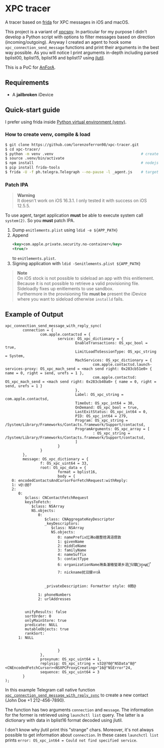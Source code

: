 # XPC tracer
A tracer based on [frida](https://frida.re/) for XPC messages in iOS and macOS.

This project is a variant of [xpcspy](https://github.com/hot3eed/xpcspy).
In particular for my purpose I didn't develop a Python script with options to filter messages based on direction 
(incoming/outgoing).
Anyway I created an agent to hook some `xpc_connection_send_message` functions and print their arguments in the best way 
possible.
As you will notice I print arguments in-depth including parsed bplist00, bplist15, bplist16 and bplist17 using 
[jlutil](http://newosxbook.com/tools/simplistic.html).

This is a PoC for [AnForA](https://people.unipmn.it/sguazt/publication/anglano-2019-anfora/Anglano-2019-AnForA.pdf).

## Requirements
* A **jailbroken** iDevice

## Quick-start guide
I prefer using frida inside [Python virtual environment (venv)](https://docs.python.org/3/library/venv.html).

### How to create venv, compile & load
```sh
$ git clone https://github.com/lorenzoferron98/xpc-tracer.git
$ cd xpc-tracer/
$ python -m venv .venv                                        # create virtual env
$ source .venv/bin/activate
$ npm install                                                 # nodejs required
$ pip install frida-tools
$ frida -U -f ph.telegra.Telegraph --no-pause -l _agent.js    # target app: Telegram
```
### Patch IPA

> **Warning**</br>
> It doesn't work on iOS 16.3.1. I only tested it with success on iOS 12.5.5.

To use agent, target application **must** be able to execute system call `system(2)`.
So you **must** patch IPA.
1. Dump `enitlements.plist` using `ldid -e ${APP_PATH}`
2. Append
    ```xml
    <key>com.apple.private.security.no-container</key>
    <true/>
    ```
   to `enitlements.plist`.
3. Signing application with `ldid -Senitlements.plist ${APP_PATH}`

> **Note**</br>
> <span><!-- https://www.reddit.com/r/jailbreakdevelopers/comments/l37ytr/comment/gkbexv2/?utm_source=share&utm_medium=web2x&context=3 --></span>
> On iOS stock is not possible to sideload an app with this enitlement.
> Because it is not possible to retrieve a valid provisioning file.
> Sideloadly fixes up enitlements to use sandbox.<br/>
> Furthermore in the provisioning file **must be** present the iDevice where you want to sideload otherwise `installd` fails.

## Example of Output
```text
xpc_connection_send_message_with_reply_sync(
        connection = {
                com.apple.contactsd = {
                        service: OS_xpc_dictionary = {
                                EnableTransactions: OS_xpc_bool = true,
                                LimitLoadToSessionType: OS_xpc_string = System,
                                MachServices: OS_xpc_dictionary = {
                                        com.apple.contactsd.launch-services-proxy: OS_xpc_mach_send = <mach send right: 0x283cb51e0> { name = 0, right = send, urefs = 1 },
                                        com.apple.contactsd: OS_xpc_mach_send = <mach send right: 0x283cb40a0> { name = 0, right = send, urefs = 1 }
                                },
                                Label: OS_xpc_string = com.apple.contactsd,
                                TimeOut: OS_xpc_int64 = 30,
                                OnDemand: OS_xpc_bool = true,
                                LastExitStatus: OS_xpc_int64 = 0,
                                PID: OS_xpc_int64 = 279,
                                Program: OS_xpc_string = /System/Library/Frameworks/Contacts.framework/Support/contactsd,
                                ProgramArguments: OS_xpc_array = [
                                        : OS_xpc_string = /System/Library/Frameworks/Contacts.framework/Support/contactsd,
                                ]
                        }
                }
        },
        message: OS_xpc_dictionary = {
                f: OS_xpc_uint64 = 33,
                root: OS_xpc_data = {
                        format = bplist16,
                        body = {
   0: encodedContactsAndCursorForFetchRequest:withReply:
   1: v@:@@?
   2: 
      0: 
         $class: CNContactFetchRequest
         keysToFetch: 
            $class: NSArray
            NS.objects: 
               0: 
                  $class: CNAggregateKeyDescriptor
                  _keyDescriptors: 
                     $class: NSArray
                     NS.objects: 
                        0: namePrefix灴潲o牆整捨湡浥偲敦
                        1: givenName
                        2: middleName
                        3: familyName
                        4: nameSuffix
                        5: contactType
                        6: organizationName潲条湩穡瑩潮乡浥닦鶡ꧧꦡꧦ
                        7: nickname扰汩獴ㄶꂥȀ


                  _privateDescription: Formatter style: 0閦@

               1: phoneNumbers
               2: urlAddresses


         unifyResults: false
         sortOrder: 0
         onlyMainStore: true
         predicate: NULL
         mutableObjects: true
         rankSort: 
      1: NULL


                        }
                },
                proxynum: OS_xpc_uint64 = 1,
                replysig: OS_xpc_string = v32@?0@"NSData"8@"<CNEncodedFetchCursor><NSXPCProxyCreating>"16@"NSError"24,
                sequence: OS_xpc_uint64 = 3
        }
);
```
In this example Telegram call native function [`xpc_connection_send_message_with_reply_sync`](https://developer.apple.com/documentation/xpc/1448790-xpc_connection_send_message_with?language=objc&changes=latest_major)
to create a new contact (John Doe +1 212-456-7890).

The function has two arguments `connection` and `message`. The information for the former is retrieved using `launchctl list` query.
The latter is a dictionary with data in bplist16 format decoded using jlutil.

I don't know why jlutil print this "strange" chars. Moreover, it's not always possible to get information about `connection`.
In these cases `launchctl list` prints `error: OS_xpc_int64 = Could not find specified service`.
